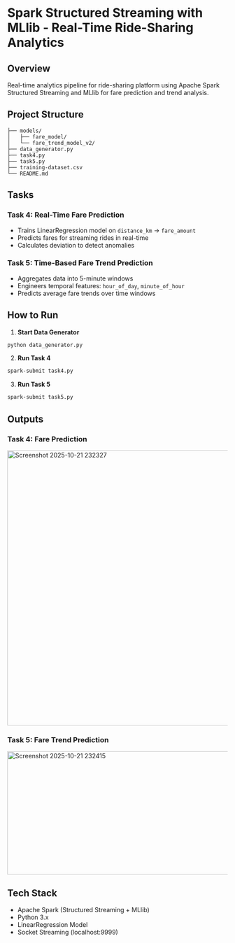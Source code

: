 
# Spark Structured Streaming with MLlib - Real-Time Ride-Sharing Analytics

## Overview
Real-time analytics pipeline for ride-sharing platform using Apache Spark Structured Streaming and MLlib for fare prediction and trend analysis.

## Project Structure
```
├── models/
│   ├── fare_model/
│   └── fare_trend_model_v2/
├── data_generator.py
├── task4.py
├── task5.py
├── training-dataset.csv
└── README.md
```

## Tasks

### Task 4: Real-Time Fare Prediction
- Trains LinearRegression model on `distance_km` → `fare_amount`
- Predicts fares for streaming rides in real-time
- Calculates deviation to detect anomalies

### Task 5: Time-Based Fare Trend Prediction
- Aggregates data into 5-minute windows
- Engineers temporal features: `hour_of_day`, `minute_of_hour`
- Predicts average fare trends over time windows

## How to Run

1. **Start Data Generator**
```bash
python data_generator.py
```

2. **Run Task 4**
```bash
spark-submit task4.py
```

3. **Run Task 5**
```bash
spark-submit task5.py
```

## Outputs

### Task 4: Fare Prediction



<img width="1017" height="629" alt="Screenshot 2025-10-21 232327" src="https://github.com/user-attachments/assets/a86a37b9-7435-4cfe-9aad-a6d6a973e81e" />



### Task 5: Fare Trend Prediction

<img width="1156" height="282" alt="Screenshot 2025-10-21 232415" src="https://github.com/user-attachments/assets/7eae0594-ed52-4c91-b2e7-ed271a3a3155" />

## Tech Stack
- Apache Spark (Structured Streaming + MLlib)
- Python 3.x
- LinearRegression Model
- Socket Streaming (localhost:9999)


